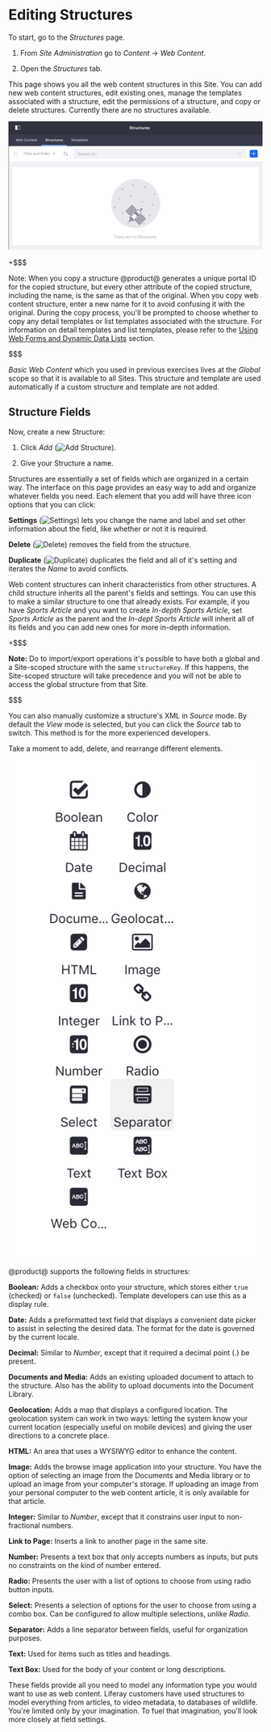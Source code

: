 # Editing Structures [](id=editing-structures)

To start, go to the *Structures* page.

1.  From *Site Administration* go to *Content* &rarr; *Web Content*.

2.  Open the *Structures* tab.

This page shows you all the web content structures in this Site. You can add new web content structures, edit existing ones, manage the templates associated with a structure, edit the permissions of a structure, and copy or delete structures. Currently there are no structures available.

![Figure 1: You can access the Manage Structures interface by clicking the Options icon &rarr; *Structures* from the Web Content page.](../../../../../images/manage-structures.png)

+$$$

Note: When you copy a structure @product@ generates a unique portal ID for the 
copied structure, but every other attribute of the copied structure, including 
the name, is the same as that of the original. When you copy web content 
structure, enter a new name for it to avoid confusing it with the original. 
During the copy process, you'll be prompted to choose whether to copy any detail
templates or list templates associated with the structure. For information on
detail templates and list templates, please refer to the
[Using Web Forms and Dynamic Data Lists](/discover/portal/-/knowledge_base/7-1/using-web-forms-and-dynamic-data-lists)
section.

$$$

*Basic Web Content* which you used in previous exercises lives at the *Global* 
scope so that it is available to all Sites. This structure and template are 
used automatically if a custom structure and template are not added.

## Structure Fields [](id=structure-fields)

Now, create a new Structure:

1.  Click *Add* (![Add Structure](../../../../../images/icon-add.png)).

2.  Give your Structure a name.

Structures are essentially a set of fields which are organized in a certain way.
The interface on this page provides an easy way to add and organize whatever 
fields you need. Each element that you add will have three icon options that 
you can click:

**Settings** (![Settings](../../../../../images/icon-wrench.png)) lets you 
change the name and label and set other information about
the field, like whether or not it is required. 

**Delete** (![Delete](../../../../../images/icon-trash.png)) removes the field 
from the structure.

**Duplicate** (![Duplicate](../../../../../images/icon-add-2.png)) duplicates the 
field and all of it's setting and iterates the *Name* to avoid conflicts.

Web content structures can inherit characteristics from other structures. A 
child structure inherits all the parent's fields and settings. You can use this 
to make a similar structure to one that already exists. For example, if you 
have *Sports Article* and you want to create *In-depth Sports Article*, set 
*Sports Article* as the parent and the *In-dept Sports Article* will inherit all of its fields and you can add new ones for more in-depth information.

+$$$

**Note:** Do to import/export operations it's possible to have both a global
and a Site-scoped structure with the same `structureKey`. If this happens, the 
Site-scoped structure will take precedence and you will not be able to access 
the global structure from that Site.

$$$


You can also manually customize a structure's XML in *Source* mode. By default 
the *View* mode is selected, but you can click the *Source* tab to switch. This 
method is for the more experienced developers.

Take a moment to add, delete, and rearrange different elements.

![Figure 2: The structure editor gives you many options to customize your Web Content.](../../../../../images/web-content-structure-editor.png)

@product@ supports the following fields in structures:

**Boolean:** Adds a checkbox onto your structure, which stores either `true`
(checked) or `false` (unchecked). Template developers can use this as a display
rule.

**Date:** Adds a preformatted text field that displays a convenient date picker
to assist in selecting the desired data. The format for the date is governed by
the current locale.

**Decimal:** Similar to *Number*, except that it required a decimal point (.) be
present.

**Documents and Media:** Adds an existing uploaded document to attach to the
structure. Also has the ability to upload documents into the Document Library.

**Geolocation:** Adds a map that displays a configured location. The geolocation
system can work in two ways: letting the system know your current location
(especially useful on mobile devices) and giving the user directions to a
concrete place.

**HTML:** An area that uses a WYSIWYG editor to enhance the content.

**Image:** Adds the browse image application into your structure. You have the
option of selecting an image from the Documents and Media library or to upload
an image from your computer's storage. If uploading an image from your personal
computer to the web content article, it is only available for that article.

**Integer:** Similar to *Number*, except that it constrains user input to
non-fractional numbers.

**Link to Page:** Inserts a link to another page in the same site.

**Number:** Presents a text box that only accepts numbers as inputs, but puts no
constraints on the kind of number entered.

**Radio:** Presents the user with a list of options to choose from using radio
button inputs.

**Select:** Presents a selection of options for the user to choose from using a
combo box. Can be configured to allow multiple selections, unlike *Radio*.

**Separator:** Adds a line separator between fields, useful for organization
purposes.

**Text:** Used for items such as titles and headings.

**Text Box:** Used for the body of your content or long descriptions.

These fields provide all you need to model any information type you would
want to use as web content. Liferay customers have used structures to model
everything from articles, to video metadata, to databases of wildlife. You're
limited only by your imagination. To fuel that imagination, you'll look more
closely at field settings.

